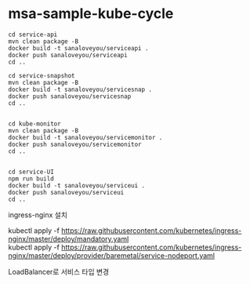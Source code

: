 # msa-sample-kube-cycle

```
cd service-api
mvn clean package -B
docker build -t sanaloveyou/serviceapi .
docker push sanaloveyou/serviceapi
cd ..

cd service-snapshot
mvn clean package -B
docker build -t sanaloveyou/servicesnap .
docker push sanaloveyou/servicesnap
cd ..


cd kube-monitor
mvn clean package -B
docker build -t sanaloveyou/servicemonitor .
docker push sanaloveyou/servicemonitor
cd ..


cd service-UI
npm run build
docker build -t sanaloveyou/serviceui .
docker push sanaloveyou/serviceui
cd ..

```


ingress-nginx 설치  

kubectl apply -f https://raw.githubusercontent.com/kubernetes/ingress-nginx/master/deploy/mandatory.yaml  
kubectl apply -f https://raw.githubusercontent.com/kubernetes/ingress-nginx/master/deploy/provider/baremetal/service-nodeport.yaml  

LoadBalancer로 서비스 타입 변경




